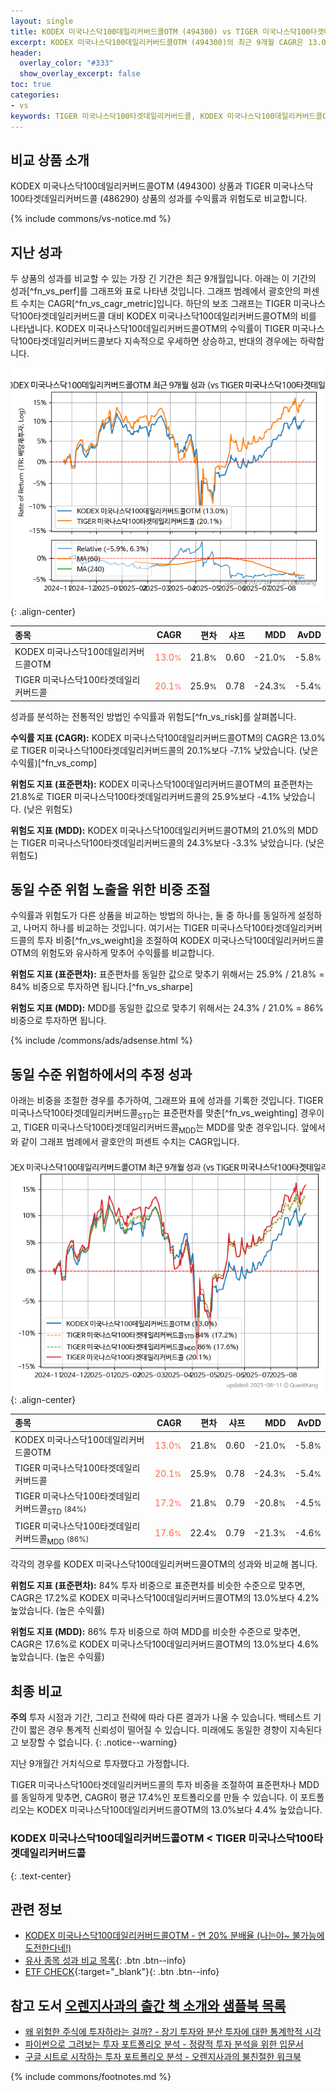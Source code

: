 ```yaml
---
layout: single
title: KODEX 미국나스닥100데일리커버드콜OTM (494300) vs TIGER 미국나스닥100타겟데일리커버드콜 (486290)
excerpt: KODEX 미국나스닥100데일리커버드콜OTM (494300)의 최근 9개월 CAGR은 13.0%로 TIGER 미국나스닥100타겟데일리커버드콜 (486290)의 20.1%보다 -7.1% 낮았습니다.
header:
  overlay_color: "#333"
  show_overlay_excerpt: false
toc: true
categories:
- vs
keywords: TIGER 미국나스닥100타겟데일리커버드콜, KODEX 미국나스닥100데일리커버드콜OTM, KODEX 미국나스닥100데일리커버드콜OTM TIGER 미국나스닥100타겟데일리커버드콜 비교, 494300, 486290, 494300 494300 비교
---
```


## 비교 상품 소개


KODEX 미국나스닥100데일리커버드콜OTM (494300) 상품과 TIGER 미국나스닥100타겟데일리커버드콜 (486290) 상품의 성과를 수익률과 위험도로 비교합니다.





{% include commons/vs-notice.md %}

## 지난 성과

두 상품의 성과를 비교할 수 있는 가장 긴 기간은 최근 9개월입니다. 아래는 이 기간의 성과[^fn_vs_perf]를 그래프와 표로 나타낸 것입니다.
그래프 범례에서 괄호안의 퍼센트 수치는 CAGR[^fn_vs_cagr_metric]입니다.
하단의 보조 그래프는 TIGER 미국나스닥100타겟데일리커버드콜 대비 KODEX 미국나스닥100데일리커버드콜OTM의 비를 나타냅니다.
KODEX 미국나스닥100데일리커버드콜OTM의 수익률이 TIGER 미국나스닥100타겟데일리커버드콜보다 지속적으로 우세하면 상승하고, 반대의 경우에는 하락합니다.

![KODEX 미국나스닥100데일리커버드콜OTM](/vs/images/494300-vs-486290_dual.png){: .align-center}

| **종목** | **CAGR** | **편차** | **샤프** | **MDD** | **AvDD** |
| :------------ | ------: | -----------: | -------: | ------: | -------: |
| KODEX 미국나스닥100데일리커버드콜OTM | <span style="color: tomato">13.0<small>%</small></span> | 21.8<small>%</small> | 0.60 | -21.0<small>%</small> | -5.8<small>%</small> |
| TIGER 미국나스닥100타겟데일리커버드콜 | <span style="color: tomato">20.1<small>%</small></span> | 25.9<small>%</small> | 0.78 | -24.3<small>%</small> | -5.4<small>%</small> |

<!-- more -->


성과를 분석하는 전통적인 방법인 수익률과 위험도[^fn_vs_risk]를 살펴봅니다.

**수익률 지표 (CAGR):** KODEX 미국나스닥100데일리커버드콜OTM의 CAGR은 13.0%로 TIGER 미국나스닥100타겟데일리커버드콜의 20.1%보다 -7.1% 낮았습니다. (낮은 수익률)[^fn_vs_comp]

**위험도 지표 (표준편차):** KODEX 미국나스닥100데일리커버드콜OTM의 표준편차는 21.8%로 TIGER 미국나스닥100타겟데일리커버드콜의 25.9%보다 -4.1% 낮았습니다. (낮은 위험도)

**위험도 지표 (MDD):** KODEX 미국나스닥100데일리커버드콜OTM의 21.0%의 MDD는 TIGER 미국나스닥100타겟데일리커버드콜의 24.3%보다 -3.3% 낮았습니다. (낮은 위험도)



## 동일 수준 위험 노출을 위한 비중 조절

수익률과 위험도가 다른 상품을 비교하는 방법의 하나는, 둘 중 하나를 동일하게 설정하고, 나머지 하나를 비교하는 것입니다.
여기서는 TIGER 미국나스닥100타겟데일리커버드콜의 투자 비중[^fn_vs_weight]을 조절하여 KODEX 미국나스닥100데일리커버드콜OTM의 위험도와 유사하게 맞추어 수익률를 비교합니다.

**위험도 지표 (표준편차):** 표준편차를 동일한 값으로 맞추기 위해서는 25.9% / 21.8% = 84% 비중으로 투자하면 됩니다.[^fn_vs_sharpe]

**위험도 지표 (MDD):** MDD를 동일한 값으로 맞추기 위해서는 24.3% / 21.0% = 86% 비중으로 투자하면 됩니다.


{% include /commons/ads/adsense.html %}



## 동일 수준 위험하에서의 추정 성과

아래는 비중을 조절한 경우를 추가하여, 그래프와 표에 성과를 기록한 것입니다.
TIGER 미국나스닥100타겟데일리커버드콜<sub>STD</sub>는 표준편차를 맞춘[^fn_vs_weighting] 경우이고, TIGER 미국나스닥100타겟데일리커버드콜<sub>MDD</sub>는 MDD를 맞춘 경우입니다.
앞에서와 같이 그래프 범례에서 괄호안의 퍼센트 수치는 CAGR입니다.


![KODEX 미국나스닥100데일리커버드콜OTM](/vs/images/494300-vs-486290.png){: .align-center}



| **종목** | **CAGR** | **편차** | **샤프** | **MDD** | **AvDD** |
| :------------ | ------: | -----------: | -------: | ------: | -------: |
| KODEX 미국나스닥100데일리커버드콜OTM | <span style="color: tomato">13.0<small>%</small></span> | 21.8<small>%</small> | 0.60 | -21.0<small>%</small> | -5.8<small>%</small> |
| TIGER 미국나스닥100타겟데일리커버드콜 | <span style="color: tomato">20.1<small>%</small></span> | 25.9<small>%</small> | 0.78 | -24.3<small>%</small> | -5.4<small>%</small> |
| TIGER 미국나스닥100타겟데일리커버드콜<sub>STD</sub> <small>(84%)</small> | <span style="color: tomato">17.2<small>%</small></span> | 21.8<small>%</small> | 0.79 | -20.8<small>%</small> | -4.5<small>%</small> |
| TIGER 미국나스닥100타겟데일리커버드콜<sub>MDD</sub> <small>(86%)</small> | <span style="color: tomato">17.6<small>%</small></span> | 22.4<small>%</small> | 0.79 | -21.3<small>%</small> | -4.6<small>%</small> |



각각의 경우를 KODEX 미국나스닥100데일리커버드콜OTM의 성과와 비교해 봅니다.

**위험도 지표 (표준편차):** 84% 투자 비중으로 표준편차를 비슷한 수준으로 맞추면, CAGR은 17.2%로 KODEX 미국나스닥100데일리커버드콜OTM의 13.0%보다 4.2% 높았습니다. (높은 수익률)

**위험도 지표 (MDD):** 86% 투자 비중으로 하여 MDD를 비슷한 수준으로 맞추면, CAGR은 17.6%로 KODEX 미국나스닥100데일리커버드콜OTM의 13.0%보다 4.6% 높았습니다. (높은 수익률)




## 최종 비교

**주의** 투자 시점과 기간, 그리고 전략에 따라 다른 결과가 나올 수 있습니다. 백테스트 기간이 짧은 경우 통계적 신뢰성이 떨어질 수 있습니다. 미래에도 동일한 경향이 지속된다고 보장할 수 없습니다.
{: .notice--warning}

지난 9개월간 거치식으로 투자했다고 가정합니다.

TIGER 미국나스닥100타겟데일리커버드콜의 투자 비중을 조절하여 표준편차나 MDD를 동일하게 맞추면, CAGR이 평균 17.4%인 포트폴리오를 만들 수 있습니다.
이 포트폴리오는 KODEX 미국나스닥100데일리커버드콜OTM의 13.0%보다 4.4% 높았습니다.

### KODEX 미국나스닥100데일리커버드콜OTM &lt; TIGER 미국나스닥100타겟데일리커버드콜
{: .text-center}


## 관련 정보

- [KODEX 미국나스닥100데일리커버드콜OTM - 연 20% 분배율 (나는야~ 불가능에 도전한다네!)](https://kongdori.tistory.com/356)
- [유사 종목 성과 비교 목록](/vs/){: .btn .btn--info}
- [ETF CHECK](https://www.etfcheck.co.kr/mobile/etpitem/486290/compare?compCode%5B%5D=494300){:target="_blank"}{: .btn .btn--info}


## 참고 도서 [오렌지사과의 출간 책 소개와 샘플북 목록](https://kongdori.tistory.com/691)

- [왜 위험한 주식에 투자하라는 걸까? - 장기 투자와 분산 투자에 대한 통계학적 시각](https://kongdori.tistory.com/421)
- [파이썬으로 그려보는 투자 포트폴리오 분석  - 정량적 투자 분석을 위한 입문서](https://kongdori.tistory.com/643)
- [구글 시트로 시작하는 투자 포트폴리오 분석 - 오렌지사과의 불친절한 워크북](https://kongdori.tistory.com/449)

{% include commons/footnotes.md %}